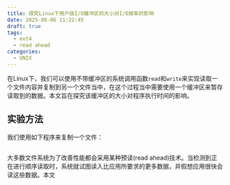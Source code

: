 ```yaml
---
title: 探究Linux下用户级I/O缓冲区的大小对I/O效率的影响
date: 2025-08-06 11:22:45
draft: true
tags:
  - ext4
  - read ahead
categories:
  - UNIX
---
```


在Linux下，我们可以使用不带缓冲区的系统调用函数`read`和`write`来实现读取一个文件内容并复制到另一个文件当中，在这个过程当中需要使用一个缓冲区来暂存读取到的数据。本文旨在探究该缓冲区的大小对程序执行时间的影响。

## 实验方法

我们使用如下程序来复制一个文件：

```c

```

大多数文件系统为了改善性能都会采用某种预读(read ahead)技术。当检测到正在进行顺序读取时，系统就试图读入比应用所要求的更多数据，并假想应用很快会读这些数据。本文
